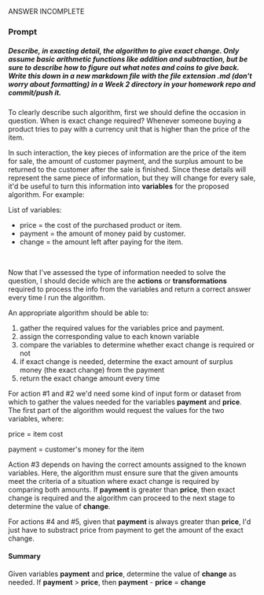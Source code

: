 
ANSWER INCOMPLETE

### Prompt
##### Describe, in exacting detail, the algorithm to give exact change. Only assume basic arithmetic functions like addition and subtraction, but be sure to describe how to figure out what notes and coins to give back. Write this down in a new markdown file with the file extension .md (don't worry about formatting) in a Week 2 directory in your homework repo and commit/push it.

To clearly describe such algorithm, first we should define the occasion in question. When is exact change required? Whenever someone buying a product tries to pay with a currency unit that is higher than the price of the item.   

In such interaction, the key pieces of information are the price of the item for sale, the amount of customer payment, and the surplus amount to be returned to the customer after the sale is finished. Since these details will represent the same piece of information, but they will change for every sale, it'd be useful to turn this information into **variables** for the proposed algorithm. For example:

List of variables:
* price = the cost of the purchased product or item.
* payment = the amount of money paid by customer.
* change = the amount left after paying for the item.

<br/>

Now that I've assessed the type of information needed to solve the question, I should decide which are the **actions** or **transformations** required to process the info from the variables and return a correct answer every time I run the algorithm.

An appropriate algorithm should be able to:
1. gather the required values for the variables price and payment.
2. assign the corresponding value to each known variable
3. compare the variables to determine whether exact change is required or not
4. if exact change is needed, determine the exact amount of surplus money (the exact change) from the payment
5. return the exact change amount every time  

For action #1 and #2 we'd need some kind of input form or dataset from which to gather the values needed for the variables **payment** and **price**. The first part of the algorithm would request the values for the two variables, where: 

price = item cost  

payment = customer's money for the item

Action #3 depends on having the correct amounts assigned to the known variables. Here, the algorithm must ensure sure that the given amounts meet the criteria of a situation where exact change is required by comparing both amounts. If **payment** is greater than **price**, then exact change is required and the algorithm can proceed to the next stage to determine the value of **change**.

For actions #4 and #5, given that **payment** is always greater than **price**, I'd just have to substract price from payment to get the amount of the exact change.


#### Summary

Given variables **payment** and **price**, determine the value of **change** as needed. If **payment** > **price**, then **payment** - **price** = **change**





